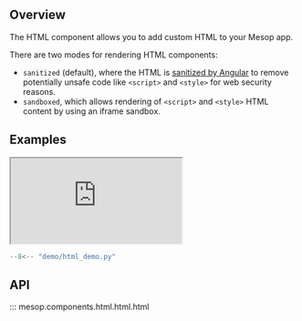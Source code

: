 ## Overview

The HTML component allows you to add custom HTML to your Mesop app.

There are two modes for rendering HTML components:

- `sanitized` (default), where the HTML is [sanitized by Angular](https://angular.dev/best-practices/security#sanitization-example) to remove potentially unsafe code like `<script>` and `<style>` for web security reasons.
- `sandboxed`, which allows rendering of `<script>` and `<style>` HTML content by using an iframe sandbox.

## Examples

<iframe class="component-demo" src="https://mesop-y677hytkra-uc.a.run.app/html"></iframe>

```python
--8<-- "demo/html_demo.py"
```

## API

::: mesop.components.html.html.html
